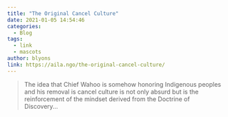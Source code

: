 ```yaml
---
title: "The Original Cancel Culture"
date: 2021-01-05 14:54:46
categories:
  - Blog
tags:
  - link
  - mascots
author: blyons
link: https://aila.ngo/the-original-cancel-culture/
---
```


> The idea that Chief Wahoo is somehow honoring Indigenous peoples and his removal is cancel culture is not only absurd but is the reinforcement of the mindset derived from the Doctrine of Discovery...
